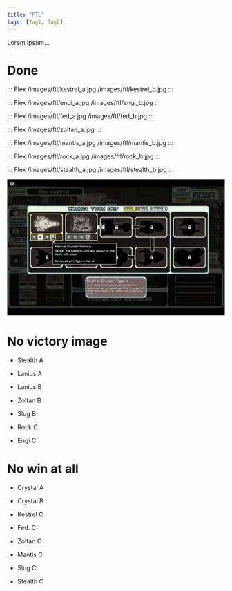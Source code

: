 ```yaml
---
title: "FTL"
tags: [Tag1, Tag2]
---
```


Lorem ipsum...


# Done

::: Flex
/images/ftl/kestrel_a.jpg
/images/ftl/kestrel_b.jpg
:::

::: Flex
/images/ftl/engi_a.jpg
/images/ftl/engi_b.jpg
:::

::: Flex
/images/ftl/fed_a.jpg
/images/ftl/fed_b.jpg
:::

::: Flex
/images/ftl/zoltan_a.jpg
:::

::: Flex
/images/ftl/mantis_a.jpg
/images/ftl/mantis_b.jpg
:::

::: Flex
/images/ftl/rock_a.jpg
/images/ftl/rock_b.jpg
:::

::: Flex
/images/ftl/stealth_a.jpg
/images/ftl/stealth_b.jpg
:::

![](/images/ftl/kestrel_proof.jpg)

# No victory image

- Stealth A
- Lanius A

- Lanius B
- Zoltan B
- Slug B

- Rock C
- Engi C

# No win at all

- Crystal A
- Crystal B

- Kestrel C
- Fed. C
- Zoltan C
- Mantis C
- Slug C
- Stealth C
